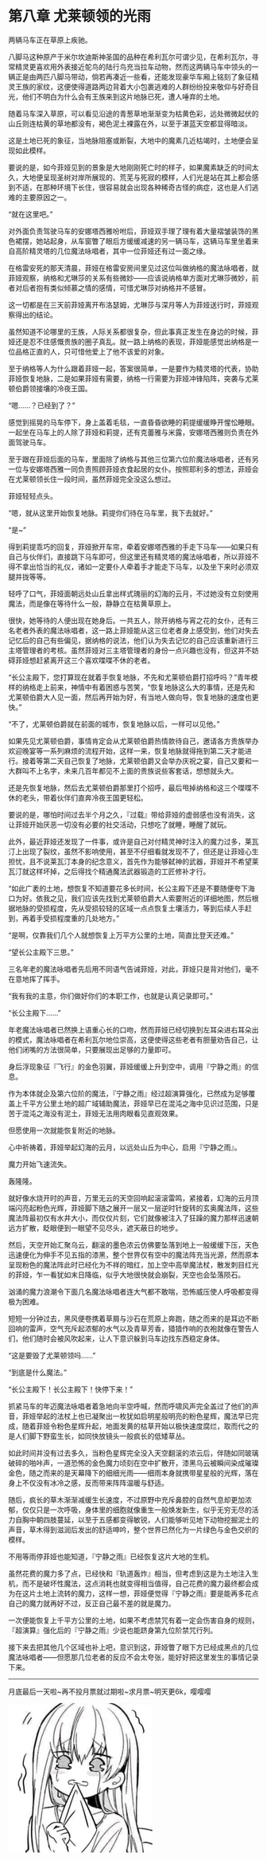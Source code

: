# 第八章 尤莱顿领的光雨

两辆马车正在草原上疾驰。

八脚马这种原产于米尔坎迪斯神圣国的品种在希利瓦尔可谓少见，在希利瓦尔，寻常精灵更喜欢用外表接近鸵鸟的陆行鸟充当拉车动物，然而这两辆马车中领头的一辆正是由两匹八脚马带动，倘若再凑近一些看，还能发现豪华车厢上铭刻了象征精灵王族的家纹，这便使得道路两边背着大小包裹逃难的人群纷纷投来敬仰与好奇目光，他们不明白为什么会有王族来到这片地脉已死，遭人唾弃的土地。

随着马车深入草原，可以看见沿途的青葱草地渐渐变为枯黄色彩，远处微微起伏的山丘则连枯黄的草地都没有，褐色泥土裸露在外，以至于湛蓝天空都显得暗淡。

这是土地已死的象征，当地脉阻塞或断裂，大地中的魔素几近枯竭时，土地便会呈现如此模样。

要说的是，如今菲娅见到的景象是大地刚刚死亡时的样子，如果魔素缺乏的时间太久，大地便呈现圣树对岸所展现的、荒芜与死寂的模样，人们光是站在其上都会感到不适，在那种环境下长住，很容易就会出现各种稀奇古怪的病症，这也是人们逃难的主要原因之一。

“就在这里吧。”

对外面负责驾驶马车的安娜塔西雅吩咐后，菲娅双手理了理有着大量褶皱装饰的黑色裙摆，她站起身，从车窗瞥了眼后方缓缓减速的另一辆马车，这辆马车里坐着来自高阶精灵塔的几位魔法咏唱者，其中一位菲娅还有过一面之缘。

在格雷安死的那天清晨，菲娅在格雷安房间里见过这位叫做纳格的魔法咏唱者，就菲娅观察，纳格和尤琳莎的关系有些微妙——应该说纳格单方面对尤琳莎微妙，前者对后者抱有类似倾慕之情的感情，可惜尤琳莎对纳格并不感冒。

这一切都是在三天前菲娅离开布洛瑟姆，尤琳莎与深月等人为菲娅送行时，菲娅观察得出的结论。

虽然知道不论哪里的王族，人际关系都很复杂，但此事真正发生在身边的时候，菲娅还是忍不住感慨贵族的圈子真乱。就一路上纳格的表现，菲娅能感觉出纳格是一位品格正直的人，只可惜他爱上了他不该爱的对象。

至于纳格等人为什么跟着菲娅一起，答案很简单，一是要作为精灵塔的代表，协助菲娅恢复地脉，二是如果菲娅有需要，纳格一行需要为菲娅冲锋陷阵，突袭与尤莱顿伯爵领接壤的冷夜王国。

“嗯……？已经到了？”

感觉到摇晃的马车停下，身上盖着毛毯，一直昏昏欲睡的莉提缓缓睁开惺忪睡眼。一起坐在马车上的人除了菲娅和莉提，还有克蕾雅与米露，安娜塔西雅则负责在外面驾驶马车。

至于跟在菲娅后面的马车，里面除了纳格与其他三位第六位阶魔法咏唱者，还有另一位与安娜塔西雅一同负责照顾菲娅衣食起居的女仆。按照耶利多的想法，菲娅会在尤莱顿领长住一段时间，虽然菲娅完全没这么想过。

菲娅轻轻点头。

“嗯，就从这里开始恢复地脉。莉提你们待在马车里，我下去就好。”

“是~”

得到莉提乖巧的回复，菲娅掀开车帘，牵着安娜塔西雅的手走下马车——如果只有自己与伙伴们，直接跳下马车即可，但这里还有精灵塔的魔法咏唱者，所以菲娅不得不拿出恰当的礼仪，诸如一定要仆人牵着手才能走下马车，以及坐下来时必须双腿并拢等等。

轻呼了口气，菲娅面朝远处山丘拿出样式瑰丽的幻海的云月，不过她没有立刻使用魔法，而是像在等待什么一般，静静立在枯黄草原上。

很快，她等待的人便出现在她身后。一共五人，除开纳格与宵之花的女仆，还有三名老者外表的魔法咏唱者，这一路上菲娅能从这三位老者身上感受到，他们对失去记忆后的自己有些偏见，据纳格的说法，他们认为失去记忆的自己应该重新进行三主塔管理者的考核。虽然菲娅对三主塔管理者的身份一点兴趣也没有，但这并不妨碍菲娅想赶紧离开这三个喜欢喋喋不休的老者。

“长公主殿下，您打算现在就着手恢复地脉，不先和尤莱顿伯爵打招呼吗？”青年模样的纳格走上前来，神情中有着困惑与苦笑，“恢复地脉这么大的事情，还是先和尤莱顿伯爵大人见一面，然后再开始为好，有当地人做向导，恢复地脉的速度也更快。”

“不了，尤莱顿伯爵就在前面的城市，恢复地脉以后，一样可以见他。”

如果先见尤莱顿伯爵，事情肯定会从尤莱顿伯爵热情款待自己，邀请各方贵族举办欢迎晚宴等一系列麻烦的流程开始，这样一来，恢复地脉就得拖到第二天才能进行。接着等第二天自己恢复了地脉，尤莱顿伯爵又会举办庆祝之宴，自己又要和一大群叫不上名字，未来几百年都见不上面的贵族说些客套话，想想就头大。

还是先恢复地脉，然后去尤莱顿伯爵那里打个招呼，最后甩掉纳格和这三个喋喋不休的老头，带着伙伴们直奔冷夜王国更轻松。

要说的是，哪怕时间过去半个月之久，『过载』带给菲娅的虚弱感也没有消失，这让菲娅开始厌恶一切没有必要的社交活动，只想吃了就睡，睡醒了就玩。

此外，最近菲娅还发现了一件事，或许是自己对付精灵神时注入的魔力过多，莱瓦汀上出现了裂纹，虽然不影响使用，甚至不仔细看就发现不了，但还是让菲娅心生担忧，且不说莱瓦汀本身的纪念意义，首先作为能够弑神的武器，菲娅并不希望莱瓦汀就这样坏掉，之后得找个精通魔法武器锻造的工匠修补才行。

“如此广袤的土地，想恢复不知道要花多长时间，长公主殿下还是不要随便夸下海口为好。依我之见，我们应该先找到尤莱顿伯爵大人索要附近的详细地图，然后根据地脉的受损程度，先从受损较轻的区域一点点恢复土壤活力，等到后续人手赶到，再着手受损程度重的几处地方。”

“是啊，仅靠我们几个人就想恢复上万平方公里的土地，简直比登天还难。”

“望长公主殿下三思。”

三名年老的魔法咏唱者先后用不同语气告诫菲娅，对此，菲娅只是背对他们，毫不在意地挥了挥手。

“我有我的主意，你们做好你们的本职工作，也就是认真记录即可。”

“长公主殿下……”

年老魔法咏唱者已然换上语重心长的口吻，然而菲娅已经切换到左耳朵进右耳朵出的模式，魔法咏唱者在希利瓦尔地位崇高，这便使得这些老者有胆量劝告自己，让他们闭嘴的方法很简单，只要展现出足够的力量即可。

身后浮现象征『飞行』的金色羽翼，菲娅缓缓上升到空中，调用『宁静之雨』的信息。

作为本体就企及第六位阶的魔法，『宁静之雨』经过超演算强化，已然成为足够覆盖上千平方公里土地的超广域辅助魔法，菲娅早已在混沌之海中见识过范围，只是苦于混沌之海没有泥土，菲娅无法用肉眼看见直观效果。

但愿使用一次就能恢复附近的地脉。

心中祈祷着，菲娅举起幻海的云月，以远处山丘为中心，启用『宁静之雨』。

魔力开始飞速流失。

轰隆隆。

就好像水烧开时的声音，万里无云的天空回响起滚滚雷鸣，紧接着，幻海的云月顶端闪亮起粉色光辉，菲娅脚下随之展开一层又一层逆时针旋转的玄奥魔法阵，这些魔法阵最初仅有水井大小，而仅仅片刻，它们就像被注入了狂躁的魔力那样迅速朝远方扩散，眨眼便到一眼望不见尽头，遮天蔽日的地步。

然后，天空开始汇聚乌云，翻滚的墨色浓云仿佛要坠落到地上一般缓缓下压，天色迅速便化为伸手不见五指的漆黑，整个世界仅有空中的魔法阵充当光源，然而原本呈现粉色的魔法阵此时已经化为不祥的暗红，加上空中高举魔法杖，散发刺目红光的菲娅，乍一看犹如末日降临，似乎大地很快就会崩裂，天空也会坠落陨石。

汹涌的魔力浪潮令下面几名魔法咏唱者连大气都不敢喘，恐怖威压使人呼吸都变得极为困难。

短短一分钟过去，黑风便卷携着草屑与沙石在荒原上奔跑，随之而来的是耳边不断回响的雷声，空气充斥起浓郁的水气以及青草芳香，猎猎作响的衣袍就像在警告人们，他们随时会被风吹起来，让人下意识躲到马车边找东西稳定身体。

“这是要毁了尤莱顿领吗……”

“到底是什么魔法。”

“长公主殿下！长公主殿下！快停下来！”

抓紧马车的年迈魔法咏唱者着急地向半空呼喊，然而呼啸风声完全盖过了他们的声音，菲娅举起的法杖上也已凝聚出一枚犹如启明星般明亮的粉色星辉，魔法早已完成，随着菲娅令粉色星辉升起，地面发黄的枯草开始以极快速度腐烂，取而代之的是人们脚下野蛮生长，如同快放镜头一般疯长的低矮草丛。

如此时间并没有过去多久，当粉色星辉完全没入天空翻滚的浓云后，伴随如同玻璃破碎的啪咔声，一道恐怖的金色魔力顷刻在空中扩散开，漆黑乌云被瞬间染成璀璨金色，随之而来的是天幕降下的细细光雨——细雨本身就携带星星般的光辉，落在身上不仅没有冰冷之感，反而带来阵阵温暖与舒适。

随后，疯长的草木渐渐减缓生长速度，不过原野中充斥鼻腔的自然气息却更加浓郁，仅仅只是一次呼吸，身体里的细胞就像重生一般焕发新生，似乎无穷无尽的活力自胸中朝四肢蔓延，以至于五感都变得敏锐，人们能够听见地下动物挖掘泥土的声音，草木得到滋润后发出的舒适呻吟，整个世界已然化为一片绿色与金色交织的模样。

不用等雨停菲娅也能知道，『宁静之雨』已经恢复这片大地的生机。

虽然花费的魔力多了点，已经快和『轨道轰炸』相当，但考虑到这是为土地注入生机，而不是破坏性魔法，这点消耗也就变得相当值得，自己花费的魔力最终都会成为在这片土地上流转的魔力，这样一想，菲娅便觉得『宁静之雨』要是能再多花点自己的魔力就再好不过，反正自己最不差的就是魔力。

一次便能恢复上千平方公里的土地，如果不考虑禁咒有着一定会伤害自身的规则，『超演算』强化后的『宁静之雨』少说也能跻身第九位阶禁咒行列。

接下来去把其他几个区域也补上吧，意识到这，菲娅瞥了眼下方已经成黑点的几位魔法咏唱者——但愿那几位老者的反应不会太夸张，能好好把这里发生的事情记录下来。

------------

月底最后一天啦~再不投月票就过期啦~求月票~明天更6k，嘤嘤嘤

![](../images/049.webp)
